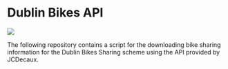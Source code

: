 # Dublin Bikes API

![](https://upload.wikimedia.org/wikipedia/en/e/e8/Dublin_Bikes_logo.jpg)

The following repository contains a script for the downloading bike sharing information for the Dublin Bikes Sharing scheme using the API provided by JCDecaux.
